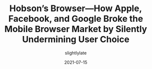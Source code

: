 ---
author: slightlylate
date: 2021-07-15
tags:
  - user-agents
  - meta
target_url: https://infrequently.org/2021/07/hobsons-browser/
title: Hobson’s Browser—How Apple, Facebook, and Google Broke the Mobile Browser Market by Silently Undermining User Choice
---